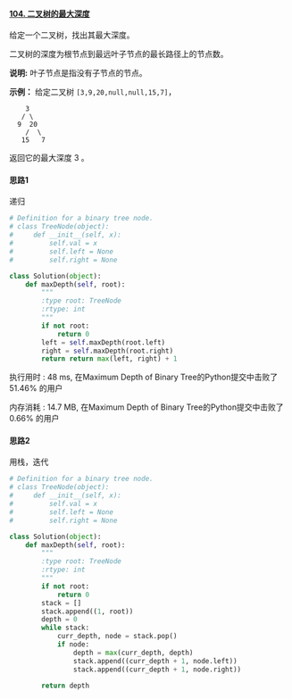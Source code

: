#### [104. 二叉树的最大深度](https://leetcode-cn.com/problems/maximum-depth-of-binary-tree/)

给定一个二叉树，找出其最大深度。

二叉树的深度为根节点到最远叶子节点的最长路径上的节点数。

**说明:** 叶子节点是指没有子节点的节点。

**示例：**
给定二叉树 `[3,9,20,null,null,15,7]`，

```
    3
   / \
  9  20
    /  \
   15   7
```

返回它的最大深度 3 。



#### 思路1

递归

```python
# Definition for a binary tree node.
# class TreeNode(object):
#     def __init__(self, x):
#         self.val = x
#         self.left = None
#         self.right = None

class Solution(object):
    def maxDepth(self, root):
        """
        :type root: TreeNode
        :rtype: int
        """
        if not root:
            return 0
        left = self.maxDepth(root.left)
        right = self.maxDepth(root.right)
        return return max(left, right) + 1
```

执行用时 : 48 ms, 在Maximum Depth of Binary Tree的Python提交中击败了51.46% 的用户

内存消耗 : 14.7 MB, 在Maximum Depth of Binary Tree的Python提交中击败了0.66% 的用户



#### 思路2

用栈，迭代

```python
# Definition for a binary tree node.
# class TreeNode(object):
#     def __init__(self, x):
#         self.val = x
#         self.left = None
#         self.right = None

class Solution(object):
    def maxDepth(self, root):
        """
        :type root: TreeNode
        :rtype: int
        """
        if not root:
            return 0
        stack = []
        stack.append((1, root))
        depth = 0
        while stack:
            curr_depth, node = stack.pop()
            if node:
                depth = max(curr_depth, depth)
                stack.append((curr_depth + 1, node.left))
                stack.append((curr_depth + 1, node.right))
        
        return depth	
```

